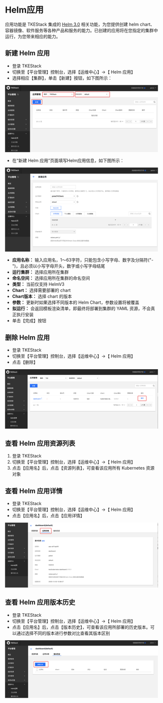 # Helm应用

应用功能是 TKEStack 集成的 [Helm 3.0](https://helm.sh/) 相关功能，为您提供创建 helm chart、容器镜像、软件服务等各种产品和服务的能力。已创建的应用将在您指定的集群中运行，为您带来相应的能力。

## 新建 Helm 应用

* 登录 TKEStack
* 切换至【平台管理】控制台，选择【运维中心】-&gt;【 Helm 应用】
* 选择相应【集群】，单击【新建】按钮，如下图所示：

 

![&#x65B0;&#x5EFA; Helm &#x6309;&#x94AE;](../../../.gitbook/assets/platformhelm.png)

* 在“新建 Helm 应用”页面填写Helm应用信息，如下图所示：

![&#x65B0;&#x5EFA; Helm &#x5E94;&#x7528;](../../../.gitbook/assets/新建Helm应用.png)

* **应用名称：** 输入应用名，1～63字符，只能包含小写字母、数字及分隔符\("-"\)，且必须以小写字母开头，数字或小写字母结尾
* **运行集群：** 选择应用所在集群
* **命名空间：** 选择应用所在集群的命名空间
* **类型：** 当前仅支持 HelmV3
* **Chart：** 选择需要部署的 chart
* **Chart版本：** 选择 chart 的版本
* **参数：** 更新时如果选择不同版本的 Helm Chart，参数设置将被覆盖
* **拟运行：** 会返回模板渲染清单，即最终将部署到集群的 YAML 资源，不会真正执行安装
* 单击【完成】按钮

## 删除 Helm 应用

* 登录 TKEStack
* 切换至【平台管理】控制台，选择【运维中心】-&gt;【 Helm 应用】
* 点击【删除】

![image-20201203150729694](../../../.gitbook/assets/image-20201203150729694.png)

## 查看 Helm 应用资源列表

1. 登录 TKEStack
2. 切换至【平台管理】控制台，选择【运维中心】-&gt;【 Helm 应用】
3. 点击【应用名】后，点击【资源列表】，可查看该应用所有 Kubernetes 资源对象

## 查看 Helm 应用详情

* 登录 TKEStack
* 切换至【平台管理】控制台，选择【运维中心】-&gt;【 Helm 应用】
* 点击【应用名】后，点击【应用详情】

![image-20201203150904452](../../../.gitbook/assets/image-20201203150904452.png)

## 查看 Helm 应用版本历史

* 登录 TKEStack
* 切换至【平台管理】控制台，选择【运维中心】-&gt;【 Helm 应用】
* 点击【应用名】后，点击【版本历史】，可查看该应用所部署的历史版本。可以通过选择不同的版本进行参数对比查看其版本区别

![image-20201203151027616](../../../.gitbook/assets/image-20201203151027616.png)

